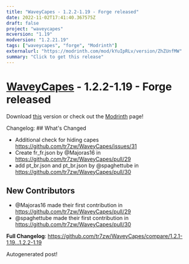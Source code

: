 ```yaml
---
title: "WaveyCapes - 1.2.2-1.19 - Forge released"
date: 2022-11-02T17:41:40.367575Z
draft: false
project: "waveycapes"
mcversion: "1.19"
modversion: "1.2.21.19"
tags: ["waveycapes", "forge", "Modrinth"]
externalurl: "https://modrinth.com/mod/kYuIpRLv/version/ZhZUnfMW"
summary: "Click to get this release"
---
```

# [WaveyCapes](/project/waveycapes) - 1.2.2-1.19 - Forge released
Download [this](https://modrinth.com/mod/kYuIpRLv/version/ZhZUnfMW) version or check out the [Modrinth](https://modrinth.com/mod/kYuIpRLv) page!

Changelog: ## What's Changed
* Additional check for hiding capes https://github.com/tr7zw/WaveyCapes/issues/31
* Create fr_fr.json by @Majoras16 in https://github.com/tr7zw/WaveyCapes/pull/29
* add pt_br.json and pt_br.json by @spaghettube in https://github.com/tr7zw/WaveyCapes/pull/30

## New Contributors
* @Majoras16 made their first contribution in https://github.com/tr7zw/WaveyCapes/pull/29
* @spaghettube made their first contribution in https://github.com/tr7zw/WaveyCapes/pull/30

**Full Changelog**: https://github.com/tr7zw/WaveyCapes/compare/1.2.1-1.19...1.2.2-1.19

Autogenerated post!
